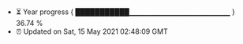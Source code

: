 - ⏳ Year progress { ███████████▁▁▁▁▁▁▁▁▁▁▁▁▁▁▁▁▁▁▁ } 36.74 %
- ⏰ Updated on Sat, 15 May 2021 02:48:09 GMT

